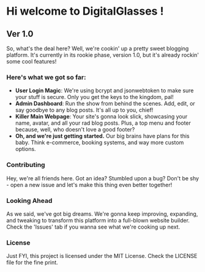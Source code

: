 <h1>Hi welcome to DigitalGlasses !</h1>

<h2>Ver 1.0</h2>
So, what's the deal here? Well, we're cookin' up a pretty sweet blogging platform. It's currently in its rookie phase, version 1.0, but it's already rockin' some cool features!

<h3>Here's what we got so far:</h3>
<ul>
  <li><b>User Login Magic</b>: We're using bcrypt and jsonwebtoken to make sure your stuff is secure. Only you get the keys to the kingdom, pal!</li>
  <li><b>Admin Dashboard</b>: Run the show from behind the scenes. Add, edit, or say goodbye to any blog posts. It's all up to you, chief!</li>
<li><b>Killer Main Webpage</b>: Your site's gonna look slick, showcasing your name, avatar, and all your rad blog posts. Plus, a top menu and footer because, well, who doesn't love a good footer?</li>
  <li><b>Oh, and we're just getting started.</b> Our big brains have plans for this baby. Think e-commerce, booking systems, and way more custom options.</li>
</ul>
<h3>Contributing</h3>

Hey, we're all friends here. Got an idea? Stumbled upon a bug? Don't be shy - open a new issue and let's make this thing even better together!

<h3>Looking Ahead</h3>

As we said, we've got big dreams. We're gonna keep improving, expanding, and tweaking to transform this platform into a full-blown website builder. Check the 'Issues' tab if you wanna see what we're cooking up next.

<h3>License</h3>

Just FYI, this project is licensed under the MIT License. Check the LICENSE file for the fine print.
